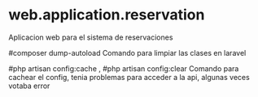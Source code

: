 # web.application.reservation
Aplicacion web para el sistema de reservaciones

#composer dump-autoload
Comando para limpiar las clases en laravel

#php artisan config:cache , #php artisan config:clear
Comando para cachear el config, tenia problemas para acceder a la api, algunas veces votaba error
